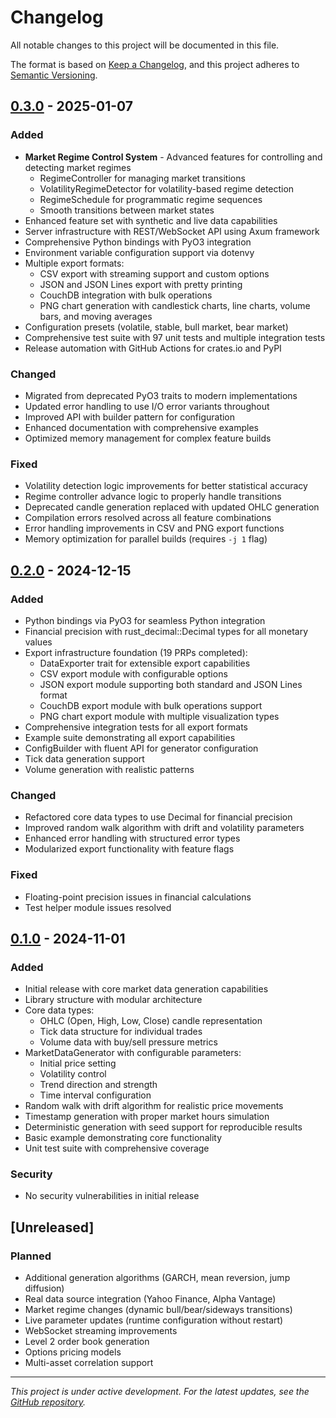 # Changelog

All notable changes to this project will be documented in this file.

The format is based on [Keep a Changelog](https://keepachangelog.com/en/1.0.0/),
and this project adheres to [Semantic Versioning](https://semver.org/spec/v2.0.0.html).

## [0.3.0] - 2025-01-07

### Added
- **Market Regime Control System** - Advanced features for controlling and detecting market regimes
  - RegimeController for managing market transitions
  - VolatilityRegimeDetector for volatility-based regime detection
  - RegimeSchedule for programmatic regime sequences
  - Smooth transitions between market states
- Enhanced feature set with synthetic and live data capabilities
- Server infrastructure with REST/WebSocket API using Axum framework
- Comprehensive Python bindings with PyO3 integration
- Environment variable configuration support via dotenvy
- Multiple export formats:
  - CSV export with streaming support and custom options
  - JSON and JSON Lines export with pretty printing
  - CouchDB integration with bulk operations
  - PNG chart generation with candlestick charts, line charts, volume bars, and moving averages
- Configuration presets (volatile, stable, bull market, bear market)
- Comprehensive test suite with 97 unit tests and multiple integration tests
- Release automation with GitHub Actions for crates.io and PyPI

### Changed
- Migrated from deprecated PyO3 traits to modern implementations
- Updated error handling to use I/O error variants throughout
- Improved API with builder pattern for configuration
- Enhanced documentation with comprehensive examples
- Optimized memory management for complex feature builds

### Fixed
- Volatility detection logic improvements for better statistical accuracy
- Regime controller advance logic to properly handle transitions
- Deprecated candle generation replaced with updated OHLC generation
- Compilation errors resolved across all feature combinations
- Error handling improvements in CSV and PNG export functions
- Memory optimization for parallel builds (requires `-j 1` flag)

## [0.2.0] - 2024-12-15

### Added
- Python bindings via PyO3 for seamless Python integration
- Financial precision with rust_decimal::Decimal types for all monetary values
- Export infrastructure foundation (19 PRPs completed):
  - DataExporter trait for extensible export capabilities
  - CSV export module with configurable options
  - JSON export module supporting both standard and JSON Lines format
  - CouchDB export module with bulk operations support
  - PNG chart export module with multiple visualization types
- Comprehensive integration tests for all export formats
- Example suite demonstrating all export capabilities
- ConfigBuilder with fluent API for generator configuration
- Tick data generation support
- Volume generation with realistic patterns

### Changed
- Refactored core data types to use Decimal for financial precision
- Improved random walk algorithm with drift and volatility parameters
- Enhanced error handling with structured error types
- Modularized export functionality with feature flags

### Fixed
- Floating-point precision issues in financial calculations
- Test helper module issues resolved

## [0.1.0] - 2024-11-01

### Added
- Initial release with core market data generation capabilities
- Library structure with modular architecture
- Core data types:
  - OHLC (Open, High, Low, Close) candle representation
  - Tick data structure for individual trades
  - Volume data with buy/sell pressure metrics
- MarketDataGenerator with configurable parameters:
  - Initial price setting
  - Volatility control
  - Trend direction and strength
  - Time interval configuration
- Random walk with drift algorithm for realistic price movements
- Timestamp generation with proper market hours simulation
- Deterministic generation with seed support for reproducible results
- Basic example demonstrating core functionality
- Unit test suite with comprehensive coverage

### Security
- No security vulnerabilities in initial release

## [Unreleased]

### Planned
- Additional generation algorithms (GARCH, mean reversion, jump diffusion)
- Real data source integration (Yahoo Finance, Alpha Vantage)
- Market regime changes (dynamic bull/bear/sideways transitions)
- Live parameter updates (runtime configuration without restart)
- WebSocket streaming improvements
- Level 2 order book generation
- Options pricing models
- Multi-asset correlation support

---

*This project is under active development. For the latest updates, see the [GitHub repository](https://github.com/destenson/market-data-source).*

[0.3.0]: https://github.com/destenson/market-data-source/compare/v0.2.0...v0.3.0
[0.2.0]: https://github.com/destenson/market-data-source/compare/v0.1.0...v0.2.0
[0.1.0]: https://github.com/destenson/market-data-source/releases/tag/v0.1.0
